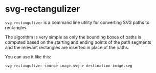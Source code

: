 # svg-rectangulizer

`svg-rectangulizer` is a command line utility for converting SVG paths to rectangles.

The algorithm is very simple as only the bounding boxes of paths is computed based on the starting and ending points of
the path segments and the relevant rectangles are inserted in place of the paths.

You can use it like this:

```
svg-rectangulizer source-image.svg > destination-image.svg
```
